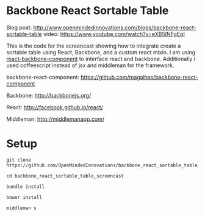Backbone React Sortable Table
=============

Blog post: http://www.openmindedinnovations.com/blogs/backbone-react-sortable-table
video: https://www.youtube.com/watch?v=eXB5INFgEqI

This is the code for the screencast showing how to integrate create a sortable table using React, Backbone, and a custom react mixin. I am using [react-backbone-component](https://github.com/magalhas/backbone-react-component) to interface react and backbone. Additionally I used coffeescript instead of jsx and middleman for the framework.



backbone-react-component: https://github.com/magalhas/backbone-react-component

Backbone: http://backbonejs.org/

React: http://facebook.github.io/react/

Middleman: http://middlemanapp.com/


Setup
=============

```
git clone https://github.com/OpenMindedInnovations/backbone_react_sortable_table_screencast.git

cd backbone_react_sortable_table_screencast

bundle install

bower install

middleman s
```
